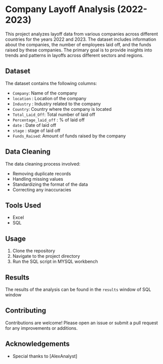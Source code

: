 # Company Layoff Analysis (2022-2023)

This project analyzes layoff data from various companies across different countries for the years 2022 and 2023. The dataset includes information about the companies, the number of employees laid off, and the funds raised by these companies. The primary goal is to provide insights into trends and patterns in layoffs across different sectors and regions.


## Dataset

The dataset contains the following columns:
- `Company`: Name of the company
- `location` : Location of the company
- `Industry` : Industry related to the company
- `Country`: Country where the company is located
- `Total_Laid_Off`: Total number of laid off
- `Percentage_laid_off` : % of laid off
- `date` : Date of laid off
- `stage` : stage of laid off
- `Funds_Raised`: Amount of funds raised by the company

## Data Cleaning

The data cleaning process involved:
- Removing duplicate records
- Handling missing values
- Standardizing the format of the data
- Correcting any inaccuracies
  
## Tools Used

- Excel
- SQL

## Usage

1. Clone the repository
2. Navigate to the project directory
3. Run the SQL script in MYSQL workbench

## Results

The results of the analysis can be found in the `results` window of SQL window
## Contributing

Contributions are welcome! Please open an issue or submit a pull request for any improvements or additions.

## Acknowledgements

- Special thanks to [AlexAnalyst]
